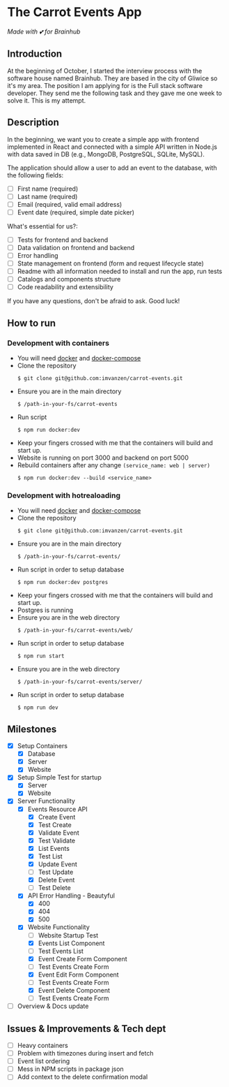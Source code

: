 # The Carrot Events App
_Made with 💕 for Brainhub_

## Introduction
At the beginning of October, I started the interview process with the software house named Brainhub. They are based in the city of Gliwice so it's my area. The position I am applying for is the Full stack software developer. They send me the following task and they gave me one week to solve it. This is my attempt.

## Description
In the beginning, we want you to create a simple app with frontend implemented in React and connected with a simple API written in Node.js with data saved in DB (e.g., MongoDB, PostgreSQL, SQLite, MySQL).

The application should allow a user to add an event to the database, with the
following fields:
 - [ ] First name (required)
 - [ ] Last name (required)
 - [ ] Email (required, valid email address)
 - [ ] Event date (required, simple date picker)

What's essential for us?:
 - [ ] Tests for frontend and backend
 - [ ] Data validation on frontend and backend
 - [ ] Error handling
 - [ ] State management on frontend (form and request lifecycle state)
 - [ ] Readme with all information needed to install and run the app, run tests
 - [ ] Catalogs and components structure
 - [ ] Code readability and extensibility

If you have any questions, don't be afraid to ask. Good luck!

## How to run
### Development with containers
 - You will need [docker](https://docs.docker.com/engine/install/) and [docker-compose](https://docs.docker.com/compose/install/)
 - Clone the repository
   ```
   $ git clone git@github.com:imvanzen/carrot-events.git 
   ```
 - Ensure you are in the main directory 
   ```
   $ /path-in-your-fs/carrot-events
   ```
 - Run script
   ```
   $ npm run docker:dev
   ```
 - Keep your fingers crossed with me that the containers will build and start up.
 - Website is running on port 3000 and backend on port 5000
 - Rebuild containers after any change `(service_name: web | server)`
   ```
   $ npm run docker:dev --build <service_name>
   ```

### Development with hotrealoading
- You will need [docker](https://docs.docker.com/engine/install/) and [docker-compose](https://docs.docker.com/compose/install/)
 - Clone the repository
   ```
   $ git clone git@github.com:imvanzen/carrot-events.git 
   ```
 - Ensure you are in the main directory
   ```
   $ /path-in-your-fs/carrot-events/
   ```
 - Run script in order to setup database
   ```
   $ npm run docker:dev postgres
   ```
 - Keep your fingers crossed with me that the containers will build and start up.
 - Postgres is running
 - Ensure you are in the web directory
   ```
   $ /path-in-your-fs/carrot-events/web/
   ```
 - Run script in order to setup database
   ```
   $ npm run start
   ```
 - Ensure you are in the web directory
   ```
   $ /path-in-your-fs/carrot-events/server/
   ```
 - Run script in order to setup database
   ```
   $ npm run dev
   ```
   

## Milestones
 - [x] Setup Containers
   - [x] Database 
   - [x] Server
   - [x] Website
 - [x] Setup Simple Test for startup
   - [x] Server
   - [x] Website
 - [x] Server Functionality
   - [x] Events Resource API
     - [x] Create Event
     - [x] Test Create
     - [x] Validate Event
     - [x] Test Validate
     - [x] List Events
     - [x] Test List
     - [x] Update Event
     - [ ] Test Update
     - [x] Delete Event
     - [ ] Test Delete
   - [X] API Error Handling - Beautyful
     - [X] 400
     - [x] 404
     - [x] 500
   - [x] Website Functionality
     - [ ] Website Startup Test
     - [x] Events List Component
     - [ ] Test Events List
     - [x] Event Create Form Component
     - [ ] Test Events Create Form
     - [x] Event Edit Form Component
     - [ ] Test Events Create Form
     - [x] Event Delete Component
     - [ ] Test Events Create Form
 - [ ] Overview & Docs update

## Issues & Improvements & Tech dept
 - [ ] Heavy containers
 - [ ] Problem with timezones during insert and fetch 
 - [ ] Event list ordering
 - [ ] Mess in NPM scripts in package json
 - [ ] Add context to the delete confirmation modal